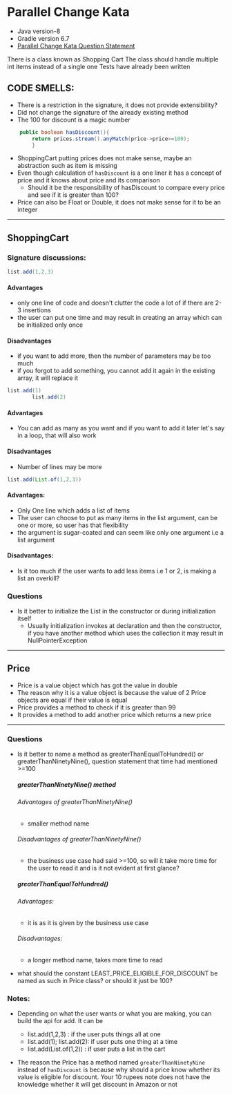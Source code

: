 # Parallel Change Kata

- Java version-8
- Gradle version 6.7
- [Parallel Change Kata Question Statement](https://kata-log.rocks/parallel-change-kata)

There is a class known as Shopping Cart The class should handle multiple int items instead of a single one Tests have
already been written

## CODE SMELLS:

- There is a restriction in the signature, it does not provide extensibility?
- Did not change the signature of the already existing method
- The 100 for discount is a magic number

```java
    public boolean hasDiscount(){
        return prices.stream().anyMatch(price->price>=100);
        }
```

- ShoppingCart putting prices does not make sense, maybe an abstraction such as item is missing
- Even though calculation of `hasDiscount` is a one liner it has a concept of price and it knows about price and its
  comparison
    - Should it be the responsibility of hasDiscount to compare every price and see if it is greater than 100?
- Price can also be Float or Double, it does not make sense for it to be an integer

--- 

## ShoppingCart

### Signature discussions:

```java
list.add(1,2,3)
```

#### Advantages

- only one line of code and doesn't clutter the code a lot of if there are 2-3 insertions
- the user can put one time and may result in creating an array which can be initialized only once

#### Disadvantages

- if you want to add more, then the number of parameters may be too much
- if you forgot to add something, you cannot add it again in the existing array, it will replace it

```java
list.add(1)
        list.add(2)
```

#### Advantages

- You can add as many as you want and if you want to add it later let's say in a loop, that will also work

#### Disadvantages

- Number of lines may be more

```java
list.add(List.of(1,2,3))
```

#### Advantages:

- Only One line which adds a list of items
- The user can choose to put as many items in the list argument, can be one or more, so user has that flexibility
- the argument is sugar-coated and can seem like only one argument i.e a list argument

#### Disadvantages:

- Is it too much if the user wants to add less items i.e 1 or 2, is making a list an overkill?

### Questions

- Is it better to initialize the List in the constructor or during initialization itself
    - Usually initialization invokes at declaration and then the constructor, if you have another method which uses the
      collection it may result in NullPointerException

---

## Price

- Price is a value object which has got the value in double
- The reason why it is a value object is because the value of 2 Price objects are equal if their value is equal
- Price provides a method to check if it is greater than 99
- It provides a method to add another price which returns a new price

--- 

### Questions

- Is it better to name a method as greaterThanEqualToHundred() or greaterThanNinetyNine(), question statement that time
  had mentioned >=100
  ##### greaterThanNinetyNine() method
  ###### Advantages of greaterThanNinetyNine()
    - smaller method name

  ###### Disadvantages of greaterThanNinetyNine()
    - the business use case had said >=100, so will it take more time for the user to read it and is it not evident at
      first glance?

  ##### greaterThanEqualToHundred()
  ###### Advantages:
    - it is as it is given by the business use case

  ###### Disadvantages:
    - a longer method name, takes more time to read

- what should the constant LEAST_PRICE_ELIGIBLE_FOR_DISCOUNT be named as such in Price class? or should it just be 100?

### Notes:

- Depending on what the user wants or what you are making, you can build the api for add. It can be
    - list.add(1,2,3) :  if the user puts things all at one
    - list.add(1); list.add(2): if user puts one thing at a time
    - list.add(List.of(1,2)) : if user puts a list in the cart

- The reason the Price has a method named `greaterThanNinetyNine` instead of `hasDiscount` is because why should a price
  know whether its value is eligible for discount. Your 10 rupees note does not have the knowledge whether it will get
  discount in Amazon or not

